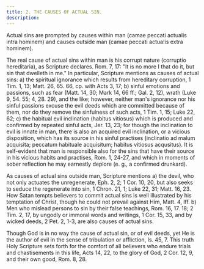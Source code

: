 ```yaml
---
title: 2. THE CAUSES OF ACTUAL SIN.
description: 
---
```


Actual sins are prompted by causes within man (camae peccati actualis intra hominem) and causes outside man (camae peccati actua!is extra hominem).

The real cause of actual sins within man is his corrupt nature (corruptio hereditaria), as Scripture declares. Rom. 7, 17: "It is no more I that do it, but sin that dwelleth in me." In particular, Scripture mentions as causes of actual sins: a) the spiritual ignorance which results from hereditary corruption, 1 Tim. 1, 13; Matt. 26, 65. 66, cp. with Acts 3, 17; b) sinful emotions and passions, such as fear (Matt. 14, 30; Mark 14, 66 ff.; Gal. 2, 12), wrath (Luke 9, 54. 55; 4, 28. 29), and the like; however, neither man's ignorance nor his sinful passions excuse the evil deeds which are committed because of them, nor do they remove the sinfulness of such acts, 1 Tim. 1, 15; Luke 22, 62; c) the habitual evil inclination (habitus vitiosus) which is produced and confirmed by repeated sinful acts, Jer. 13, 23; for though the inclination to evil is innate in man, there is also an acquired evil inclination, or a vicious disposition, which has its source in his sinful practises (inclinatio ad malum acquisita; peccatum habituale acquisitum; habitus vitiosus acqusitus). It is self-evident that man is responsible also for the sins that have their source in his vicious habits and practises, Rom. 1, 24-27, and which in moments of sober reflection he may earnestly deplore (e. g., a confirmed drunkard).

As causes of actual sins outside man, Scripture mentions a) the devil, who not only actuates the unregenerate, Eph. 2, 2; 1 Cor. 10, 20, but also seeks to seduce the regenerate into sin, 1 Chron. 21, 1; Luke 22, 31; Matt. 16, 23. How Satan tempts believers to commit actual sins is well illustrated by his temptation of Christ, though he could not prevail against Him, Matt. 4, lff. b) Men who mislead persons to sin by their false teachings, Rom. 16, 17. 18; 2 Tim. 2, 17, by ungodly or immoral words and writings, 1 Cor. 15, 33, and by wicked deeds, 2 Pet. 2, 1-3, are also causes of actual sins.

Though God is in no way the cause of actual sin, or of evil deeds, yet He is the author of evil in the sense of tribulation or affliction, Is. 45, 7. This truth Holy Scripture sets forth for the comfort of all believers who endure trials and chastisements in this life, Acts 14, 22, to the glory of God, 2 Cor. 12, 9, and their own good, Rom. 8, 28.